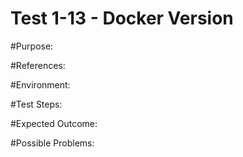 Test 1-13 - Docker Version
=======

#Purpose:

#References:

#Environment:

#Test Steps:

#Expected Outcome:

#Possible Problems:
